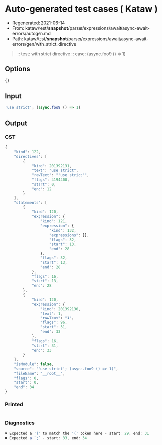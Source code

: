 # Auto-generated test cases ( Kataw )
- Regenerated: 2021-06-14
- From: kataw/test/__snapshot__/parser/expressions/await/async-await-errors/autogen.md
- Path: kataw/test/__snapshot__/parser/expressions/await/async-await-errors/gen/with_strict_directive
> :: test: with strict directive
> :: case: (async.foo9 () => 1)
## Options

`````js
{}
`````
## Input

`````js
'use strict'; (async.foo9 () => 1)
`````
## Output

### CST

```javascript
{
    "kind": 122,
    "directives": [
        {
            "kind": 201392131,
            "text": "use strict",
            "rawText": "'use strict'",
            "flags": 4194400,
            "start": 0,
            "end": 12
        }
    ],
    "statements": [
        {
            "kind": 120,
            "expression": {
                "kind": 121,
                "expression": {
                    "kind": 132,
                    "expressions": [],
                    "flags": 32,
                    "start": 13,
                    "end": 28
                },
                "flags": 32,
                "start": 13,
                "end": 28
            },
            "flags": 16,
            "start": 13,
            "end": 28
        },
        {
            "kind": 120,
            "expression": {
                "kind": 201392130,
                "text": 1,
                "rawText": "1",
                "flags": 96,
                "start": 31,
                "end": 33
            },
            "flags": 16,
            "start": 31,
            "end": 33
        }
    ],
    "isModule": false,
    "source": "'use strict'; (async.foo9 () => 1)",
    "fileName": "__root__",
    "flags": 0,
    "start": 0,
    "end": 34
}
```

### Printed

```javascript

```

### Diagnostics

```javascript
✖ Expected a ')' to match the '(' token here - start: 29, end: 31
✖ Expected a `;` - start: 33, end: 34

```

